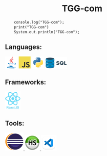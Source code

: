 <h1 align="center">TGG-com</h1>

        console.log("TGG-com");
        print("TGG-com")
        System.out.println("TGG-com");
    


## Languages:
<p align="left"> <a href="#"><img src="./picture/java.svg" alt="java" width="40" height="40"/></a> <a href="#"><img src="./picture/js.svg" alt="javascript" width="40" height="40"/></a> <a href="#"><img src="./picture/python.svg" alt="python" width="40" height="40"/></a> <a href="#"> <img width="70px" src="./picture/SQL.png" alt="SQL"/> </a> </p>

## Frameworks:
<p align="left"> <a href="#"> <img width="50px" src="./picture/react.png" alt="react" /> </a> </p>

## Tools:
<p align="left"> <a href="#"> <img width="60px" src="./picture/eclipse.png" alt="eclipse" /> </a> <a href="#"> <img width="50px" src="./picture/heidi.png" alt="heidiSQL" /> </a> <a href="#"> <img width="50px" src="./picture/vscode.png" alt="VScode" /> </a>  </p>




